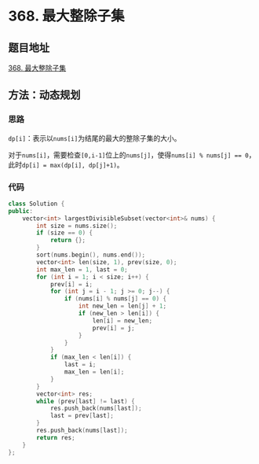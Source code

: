 # 368. 最大整除子集

## 题目地址

[368. 最大整除子集](https://leetcode-cn.com/problems/largest-divisible-subset/)

## 方法：动态规划

### 思路

`dp[i]`：表示以`nums[i]`为结尾的最大的整除子集的大小。

对于`nums[i]`，需要检查`[0,i-1]`位上的`nums[j]`，使得`nums[i] % nums[j] == 0`，此时`dp[i] = max(dp[i], dp[j]+1)`。

### 代码

```c++
class Solution {
public:
    vector<int> largestDivisibleSubset(vector<int>& nums) {
        int size = nums.size();
        if (size == 0) {
            return {};
        }
        sort(nums.begin(), nums.end());
        vector<int> len(size, 1), prev(size, 0);
        int max_len = 1, last = 0;
        for (int i = 1; i < size; i++) {
            prev[i] = i;
            for (int j = i - 1; j >= 0; j--) {
                if (nums[i] % nums[j] == 0) {
                    int new_len = len[j] + 1;
                    if (new_len > len[i]) {
                        len[i] = new_len;
                        prev[i] = j;
                    }
                }
            }
            if (max_len < len[i]) {
                last = i;
                max_len = len[i];
            }
        }
        vector<int> res;
        while (prev[last] != last) {
            res.push_back(nums[last]);
            last = prev[last];
        }
        res.push_back(nums[last]);
        return res;
    }
};
```

